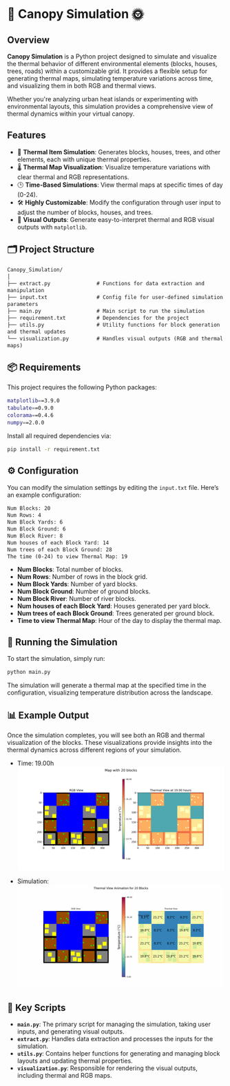 # 🌳 Canopy Simulation 🌞

## Overview

**Canopy Simulation** is a Python project designed to simulate and visualize the thermal behavior of different environmental elements (blocks, houses, trees, roads) within a customizable grid. It provides a flexible setup for generating thermal maps, simulating temperature variations across time, and visualizing them in both RGB and thermal views.

Whether you're analyzing urban heat islands or experimenting with environmental layouts, this simulation provides a comprehensive view of thermal dynamics within your virtual canopy.

## Features

- 🏡 **Thermal Item Simulation**: Generates blocks, houses, trees, and other elements, each with unique thermal properties.
- 🌡️ **Thermal Map Visualization**: Visualize temperature variations with clear thermal and RGB representations.
- 🕒 **Time-Based Simulations**: View thermal maps at specific times of day (0-24).
- 🛠️ **Highly Customizable**: Modify the configuration through user input to adjust the number of blocks, houses, and trees.
- 🎨 **Visual Outputs**: Generate easy-to-interpret thermal and RGB visual outputs with `matplotlib`.

## 🗂️ Project Structure

```
Canopy_Simulation/
│
├── extract.py               # Functions for data extraction and manipulation
├── input.txt                # Config file for user-defined simulation parameters
├── main.py                  # Main script to run the simulation
├── requirement.txt          # Dependencies for the project
├── utils.py                 # Utility functions for block generation and thermal updates
└── visualization.py         # Handles visual outputs (RGB and thermal maps)
```

## 📦 Requirements

This project requires the following Python packages:

```bash
matplotlib==3.9.0
tabulate==0.9.0
colorama==0.4.6
numpy==2.0.0
```

Install all required dependencies via:

```bash
pip install -r requirement.txt
```

## ⚙️ Configuration

You can modify the simulation settings by editing the `input.txt` file. Here’s an example configuration:

```
Num Blocks: 20
Num Rows: 4
Num Block Yards: 6
Num Block Ground: 6
Num Block River: 8
Num houses of each Block Yard: 14
Num trees of each Block Ground: 28
The time (0-24) to view Thermal Map: 19
```

- **Num Blocks**: Total number of blocks.
- **Num Rows**: Number of rows in the block grid.
- **Num Block Yards**: Number of yard blocks.
- **Num Block Ground**: Number of ground blocks.
- **Num Block River**: Number of river blocks.
- **Num houses of each Block Yard**: Houses generated per yard block.
- **Num trees of each Block Ground**: Trees generated per ground block.
- **Time to view Thermal Map**: Hour of the day to display the thermal map.

## 🚀 Running the Simulation

To start the simulation, simply run:

```bash
python main.py
```

The simulation will generate a thermal map at the specified time in the configuration, visualizing temperature distribution across the landscape.

## 📊 Example Output

Once the simulation completes, you will see both an RGB and thermal visualization of the blocks. These visualizations provide insights into the thermal dynamics across different regions of your simulation.

- Time: 19.00h
  ![Example Output](./result/map_19.00h.png)

- Simulation:
  ![Example Simulation](./result/thermal_view_animation.gif)

## 🌟 Key Scripts

- **`main.py`**: The primary script for managing the simulation, taking user inputs, and generating visual outputs.
- **`extract.py`**: Handles data extraction and processes the inputs for the simulation.
- **`utils.py`**: Contains helper functions for generating and managing block layouts and updating thermal properties.
- **`visualization.py`**: Responsible for rendering the visual outputs, including thermal and RGB maps.
